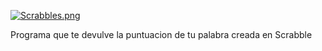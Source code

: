 [![Scrabbles.png](https://i.postimg.cc/cCS4mN3T/Scrabbles.png)](https://postimg.cc/dk5Ysp4T)


Programa que te devulve la puntuacion de tu palabra creada en Scrabble
